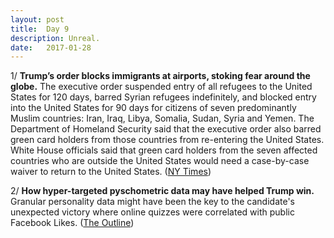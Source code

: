 ```yaml
---
layout: post
title:  Day 9
description: Unreal.
date:   2017-01-28
---
```

 
1/ **Trump’s order blocks immigrants at airports, stoking fear around the globe.** The executive order suspended entry of all refugees to the United States for 120 days, barred Syrian refugees indefinitely, and blocked entry into the United States for 90 days for citizens of seven predominantly Muslim countries: Iran, Iraq, Libya, Somalia, Sudan, Syria and Yemen. The Department of Homeland Security said that the executive order also barred green card holders from those countries from re-entering the United States. White House officials said that green card holders from the seven affected countries who are outside the United States would need a case-by-case waiver to return to the United States. ([NY Times](http://www.nytimes.com/2017/01/28/us/refugees-detained-at-us-airports-prompting-legal-challenges-to-trumps-immigration-order.html))

2/ **How hyper-targeted pyschometric data may have helped Trump win.** Granular personality data might have been the key to the candidate's unexpected victory where online quizzes were correlated with public Facebook Likes. ([The Outline](https://theoutline.com/post/969/did-trump-win-psychometrics-data-cambridge-analytica))